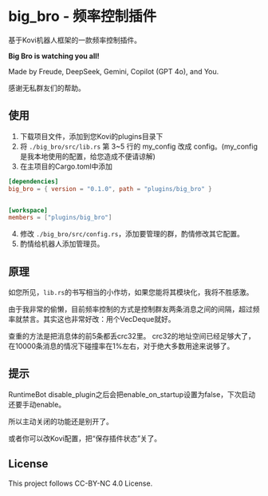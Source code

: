 # big_bro - 频率控制插件

基于Kovi机器人框架的一款频率控制插件。

__Big Bro is watching you all!__

Made by Freude, DeepSeek, Gemini, Copilot (GPT 4o), and You.

感谢无私群友们的帮助。

## 使用

1. 下载项目文件，添加到您Kovi的plugins目录下
2. 将 `./big_bro/src/lib.rs` 第 3~5 行的 my_config 改成 config。(my_config是我本地使用的配置，给您造成不便请谅解)
3. 在主项目的Cargo.toml中添加
```toml
[dependencies]
big_bro = { version = "0.1.0", path = "plugins/big_bro" }


[workspace]
members = ["plugins/big_bro"]
```
4. 修改 `./big_bro/src/config.rs`，添加要管理的群，酌情修改其它配置。
5. 酌情给机器人添加管理员。


## 原理

如您所见，`lib.rs`的书写相当的小作坊，如果您能将其模块化，我将不胜感激。

由于我非常的偷懒，目前频率控制的方式是控制群友两条消息之间的间隔，超过频率就禁言。其实这也非常好改：用个VecDeque就好。

查重的方法是把消息体的前5条都丢crc32里。
crc32的地址空间已经足够大了，在10000条消息的情况下碰撞率在1%左右，对于绝大多数用途来说够了。

## 提示

RuntimeBot disable_plugin之后会把enable_on_startup设置为false，下次启动还要手动enable。

所以主动关闭的功能还是别开了。

或者你可以改Kovi配置，把“保存插件状态”关了。

## License

This project follows CC-BY-NC 4.0 License.
